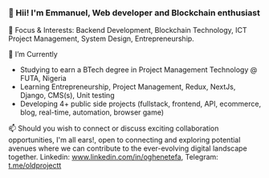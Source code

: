 ### 👋 Hii! I'm Emmanuel, Web developer and Blockchain enthusiast

🎈 Focus & Interests: Backend Development, Blockchain Technology, ICT Project Management, System Design, Entrepreneurship. 

🔭 I’m Currently
- Studying to earn a BTech degree in Project Management Technology @ FUTA, Nigeria
- Learning Entrepreneurship, Project Management, Redux, NextJs, Django, CMS(s), Unit testing
- Developing 4+ public side projects (fullstack, frontend, API, ecommerce, blog, real-time, automation, browser game)

📫 Should you wish to connect or discuss exciting collaboration opportunities, I'm all ears!, open to connecting and exploring potential avenues where we can contribute to the ever-evolving digital landscape together. Linkedin: www.linkedin.com/in/oghenetefa, Telegram: [t.me/oldprojectt](https://t.me/oldprojectt)

<!-- 🎭 Fun facts
-->
